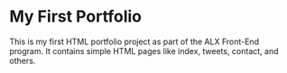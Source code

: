 # My First Portfolio

This is my first HTML portfolio project as part of the ALX Front-End program. It contains simple HTML pages like index, tweets, contact, and others.
